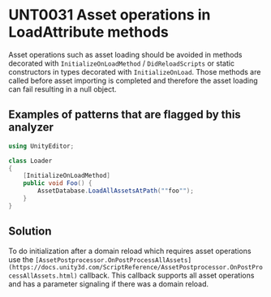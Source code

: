 # UNT0031 Asset operations in LoadAttribute methods

Asset operations such as asset loading should be avoided in methods decorated with `InitializeOnLoadMethod` / `DidReloadScripts` or static constructors in types decorated with `InitializeOnLoad`. Those methods are called before asset importing is completed and therefore the asset loading can fail resulting in a null object.

## Examples of patterns that are flagged by this analyzer

```csharp
using UnityEditor;

class Loader
{
    [InitializeOnLoadMethod]
    public void Foo() {
        AssetDatabase.LoadAllAssetsAtPath(""foo"");
    }
}
```

## Solution

To do initialization after a domain reload which requires asset operations use the `[AssetPostprocessor.OnPostProcessAllAssets](https://docs.unity3d.com/ScriptReference/AssetPostprocessor.OnPostProcessAllAssets.html)` callback. This callback supports all asset operations and has a parameter signaling if there was a domain reload.

